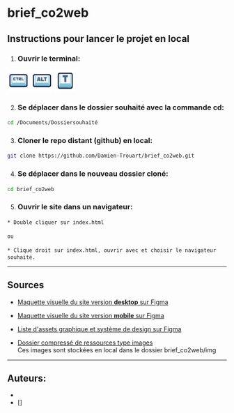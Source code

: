 # brief_co2web

## Instructions pour lancer le projet en local

1.  ### Ouvrir le terminal:

<img src="img/ctrl.png" width="50"> <img src="img/alt.png" width="50"> <img src="img/t.png" width="50"> 


2.  ### Se déplacer dans le dossier souhaité avec la commande cd:
```bash
cd /Documents/Dossiersouhaité
```
3. ### Cloner le repo distant (github) en local:
```bash
git clone https://github.com/Damien-Trouart/brief_co2web.git
```
4. ### Se déplacer dans le nouveau dossier cloné:
```bash
cd brief_co2web
```

5. ### Ouvrir le site dans un navigateur:
```
* Double cliquer sur index.html 

ou

* Clique droit sur index.html, ouvrir avec et choisir le navigateur souhaité.
```


___
## Sources

* [Maquette visuelle du site version **desktop** sur Figma](https://www.figma.com/proto/FqLShNuELRhRpJKklSh6tz/CO2WEB-2.0?page-id=1%3A2221&type=design&node-id=1-2248&viewport=2123%2C410%2C0.36&scaling=scale-down&starting-point-node-id=1%3A2248)

* [Maquette visuelle du site version **mobile** sur Figma](https://www.figma.com/proto/FqLShNuELRhRpJKklSh6tz/CO2WEB-2.0?page-id=0%3A1&type=design&node-id=1-65&viewport=-1213%2C376%2C0.5&scaling=scale-down&starting-point-node-id=1%3A65)

* [Liste d'assets graphique et système de design sur Figma](https://www.figma.com/proto/FqLShNuELRhRpJKklSh6tz/CO2WEB-2.0?page-id=1%3A2795&type=design&node-id=1-2796&viewport=1042%2C-165%2C0.17&scaling=scale-down&starting-point-node-id=1%3A2796)

* [Dossier compressé de ressources type images](https://simplonline.co/classrooms/cd9c9cfe-5c16-432e-9761-c662ecb00454/briefs/28f1c4ea-10c7-4fca-8bf7-4e7c9c1e1c84) <br>
Ces images sont stockées en local dans le dossier brief_co2web/img


___

## Auteurs:
* [](https://github.com/Damien-Trouart)
* []